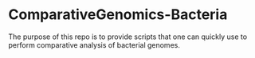 # ComparativeGenomics-Bacteria
 The purpose of this repo is to provide scripts that one can quickly use to perform comparative analysis of bacterial genomes.
